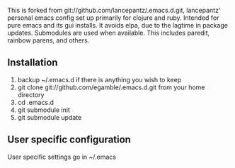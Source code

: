 This is forked from git://github.com/lancepantz/.emacs.d.git, lancepantz' personal emacs config set up primarily for clojure and ruby. Intended for pure emacs and its gui installs. It avoids elpa, due to the lagtime in package updates. Submodules are used when available. This includes paredit, rainbow parens, and others.

## Installation
1. backup ~/.emacs.d if there is anything you wish to keep
2. git clone git://github.com/egamble/.emacs.d.git from your home directory
3. cd .emacs.d
4. git submodule init
5. git submodule update

## User specific configuration
User specific settings go in ~/.emacs
